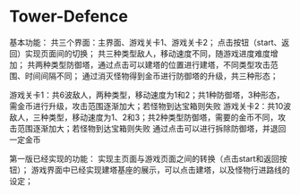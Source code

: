 # Tower-Defence
 基本功能：
共三个界面：主界面、游戏关卡1、游戏关卡2；
点击按钮（start、返回）实现页面间的切换；
共三种类型敌人，移动速度不同，随游戏进度难度增加；
共两种类型防御塔，通过点击可以建塔的位置进行建塔，不同类型攻击范围、时间间隔不同；
通过消灭怪物得到金币进行防御塔的升级，共三种形态；

游戏关卡1：共6波敌人，两种类型，移动速度为1和2；共1种防御塔，3种形态，需金币进行升级，攻击范围逐渐加大；若怪物到达宝箱则失败
游戏关卡2：共10波敌人，三种类型，移动速度为1、2和3；共2种类型防御塔，需要的金币不同，攻击范围逐渐加大；若怪物到达宝箱则失败
通过点击可以进行拆除防御塔，并退回一定金币

第一版已经实现的功能：
实现主页面与游戏页面之间的转换（点击start和返回按钮）；
游戏界面中已经实现建塔基座的展示，可以点击建塔，以及怪物行进路线的设定；
